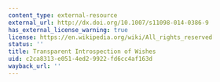 ```yaml
---
content_type: external-resource
external_url: http://dx.doi.org/10.1007/s11098-014-0386-9
has_external_license_warning: true
license: https://en.wikipedia.org/wiki/All_rights_reserved
status: ''
title: Transparent Introspection of Wishes
uid: c2ca8313-e051-4ed2-9922-fd6cc4af163d
wayback_url: ''
---
```

